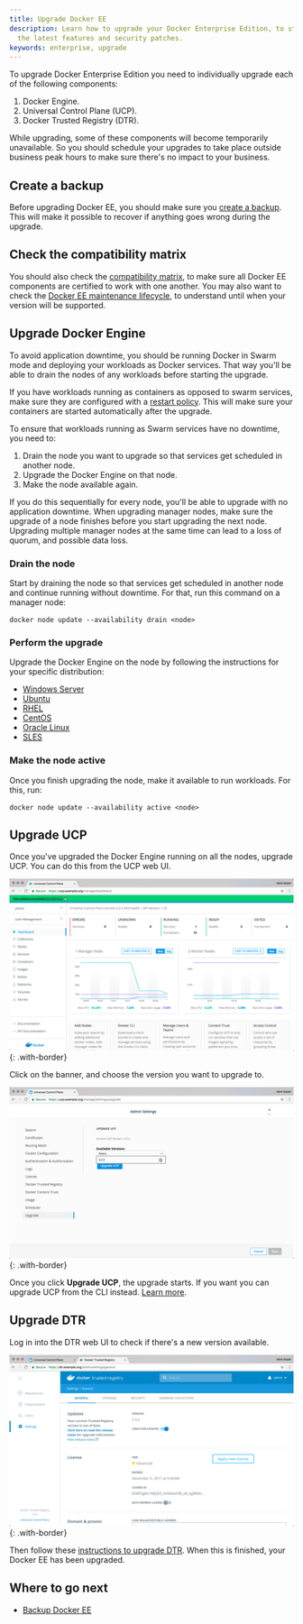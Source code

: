 ```yaml
---
title: Upgrade Docker EE
description: Learn how to upgrade your Docker Enterprise Edition, to start using
  the latest features and security patches.
keywords: enterprise, upgrade
---
```


To upgrade Docker Enterprise Edition you need to individually upgrade each of the
following components:

1. Docker Engine.
2. Universal Control Plane (UCP).
3. Docker Trusted Registry (DTR).

While upgrading, some of these components will become temporarily unavailable.
So you should schedule your upgrades to take place outside business peak hours
to make sure there's no impact to your business.

## Create a backup

Before upgrading Docker EE, you should make sure you [create a backup](backup.md).
This will make it possible to recover if anything goes wrong during the upgrade.

## Check the compatibility matrix

You should also check the [compatibility matrix](https://success.docker.com/Policies/Compatibility_Matrix),
to make sure all Docker EE components are certified to work with one another.
You may also want to check the
[Docker EE maintenance lifecycle](https://success.docker.com/Policies/Maintenance_Lifecycle),
to understand until when your version will be supported.

## Upgrade Docker Engine

To avoid application downtime, you should be running Docker in Swarm mode and
deploying your workloads as Docker services. That way you'll be able to
drain the nodes of any workloads before starting the upgrade.

If you have workloads running as containers as opposed to swarm services,
make sure they are configured with a [restart policy](/engine/admin/start-containers-automatically/).
This will make sure your containers are started automatically after the upgrade.

To ensure that workloads running as Swarm services have no downtime, you need to:

1. Drain the node you want to upgrade so that services get scheduled in another node.
2. Upgrade the Docker Engine on that node.
3. Make the node available again.

If you do this sequentially for every node, you'll be able to upgrade with no
application downtime.
When upgrading manager nodes, make sure the upgrade of a node finishes before
you start upgrading the next node. Upgrading multiple manager nodes at the same
time can lead to a loss of quorum, and possible data loss.

### Drain the node

Start by draining the node so that services get scheduled in another node and
continue running without downtime.
For that, run this command on a manager node:

```
docker node update --availability drain <node>
```

### Perform the upgrade

Upgrade the Docker Engine on the node by following the instructions for your
specific distribution:

* [Windows Server](/engine/installation/windows/docker-ee.md#update-docker-ee)
* [Ubuntu](/engine/installation/linux/docker-ee/ubuntu.md#upgrade-docker-ee)
* [RHEL](/engine/installation/linux/docker-ee/rhel.md#upgrade-docker-ee)
* [CentOS](/engine/installation/linux/docker-ee/centos.md#upgrade-docker-ee)
* [Oracle Linux](/engine/installation/linux/docker-ee/oracle.md#upgrade-docker-ee)
* [SLES](/engine/installation/linux/docker-ee/suse.md#upgrade-docker-ee)

### Make the node active

Once you finish upgrading the node, make it available to run workloads. For
this, run:

```
docker node update --availability active <node>
```

## Upgrade UCP

Once you've upgraded the Docker Engine running on all the nodes, upgrade UCP.
You can do this from the UCP web UI.

![](images/upgrade-1.png){: .with-border}

Click on the banner, and choose the version you want to upgrade to.

![](images/upgrade-2.png){: .with-border}

Once you click **Upgrade UCP**, the upgrade starts. If you want you can upgrade
UCP from the CLI instead. [Learn more](/datacenter/ucp/2.2/guides/admin/install/upgrade.md).

## Upgrade DTR

Log in into the DTR web UI to check if there's a new version available.

![](images/upgrade-3.png){: .with-border}

Then follow these [instructions to upgrade DTR](/datacenter/dtr/2.3/guides/admin/upgrade.md).
When this is finished, your Docker EE has been upgraded.

## Where to go next

* [Backup Docker EE](backup.md)
